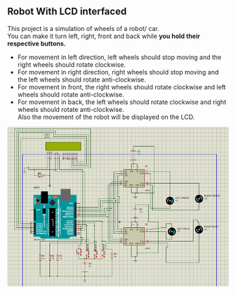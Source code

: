 ## Robot With LCD interfaced  
This project is a simulation of wheels of a robot/ car.  
You can make it turn left, right, front and back while **you hold their respective buttons.**  
- For movement in left direction, left wheels should stop moving and the right wheels should rotate clockwise.  
- For movement in right direction, right wheels should stop moving and the left wheels should rotate anti-clockwise.  
- For movement in front, the right wheels should rotate clockwise and left wheels should rotate anti-clockwise.  
- For movement in back, the left wheels should rotate clockwise and right wheels should rotate anti-clockwise.  
Also the movement of the robot will be displayed on the LCD.

![ ](image.png)